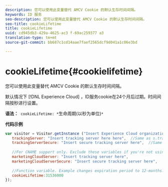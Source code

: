 ```yaml
---
description: 您可以使用此变量替代 AMCV Cookie 的默认生存时间间隔。
keywords: ID 服务
seo-description: 您可以使用此变量替代 AMCV Cookie 的默认生存时间间隔。
seo-title: cookieLifetime
title: cookieLifetime
uuid: cd945db3-429a-4625-ac3 f-69ac259377 a3
translation-type: tm+mt
source-git-commit: bb687c1cd14aae7faef2565dcf9d041a1c06e3bd

---
```



# cookieLifetime{#cookielifetime}

您可以使用此变量替代 AMCV Cookie 的默认生存时间间隔。

默认情况下 [!DNL Experience Cloud] ，ID服务cookie在24个月后过期。时间间隔按秒进行设置。

**语法：**` cookieLifetime: *`生命周期(以秒为单位)`*`

**代码示例**

```js
var visitor = Visitor.getInstance ("Insert Experience Cloud organization ID here",{ 
   trackingServer: "Insert tracking server here here",  //Same as s.trackingServer 
   trackingServerSecure: "Insert secure tracking server here",  //Same as s.trackingServerSecure 
 
   //For CNAME support only. Exclude these variables if you're not using CNAME 
   marketingCloudServer: "Insert tracking server here", 
   marketingCloudServerSecure: "Insert secure tracking server here", 
 
   //Function variable. Example changes expiration period to 12-months. 
   cookieLifetime:31536000 
});
```

